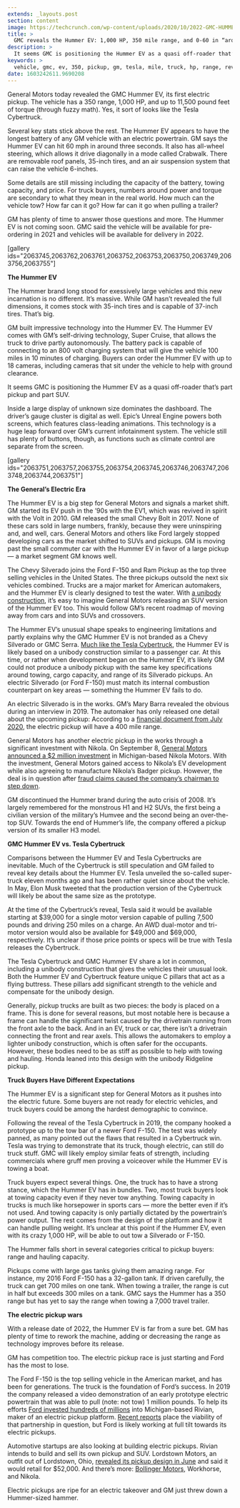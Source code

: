 ```yaml
--- 
extends: _layouts.post 
section: content 
image: https://techcrunch.com/wp-content/uploads/2020/10/2022-GMC-HUMMER-EV-001.jpg?w=687 
title: > 
  GMC reveals the Hummer EV: 1,000 HP, 350 mile range, and 0-60 in “around 3 seconds” – TechCrunch 
description: > 
  It seems GMC is positioning the Hummer EV as a quasi off-roader that’s part pickup and part SUV.Trucks are a major market for American automakers, and the Hummer EV is clearly designed to test the water.The Hummer EV’s unusual shape speaks to engineering limitations and partly explains why the GMC Hummer EV is not branded as a Chevy Silverado or GMC Serra.GMC Hummer EV vs. Tesla CybertruckComparisons between the Hummer EV and Tesla Cybertrucks are inevitable.It’s unclear at this point if the Hummer EV, even with its crazy 1,000 HP, will be able to out tow a Silverado or F-150. 
keywords: > 
  vehicle, gmc, ev, 350, pickup, gm, tesla, mile, truck, hp, range, reveals, techcrunch, hummer, towing, seconds, motors, electric 
date: 1603242611.9690208 
--- 
```

<div><p id="speakable-summary">General Motors today revealed the GMC Hummer EV, its first electric pickup. The vehicle has a 350 range, 1,000 HP, and up to 11,500 pound feet of torque (through fuzzy math). Yes, it sort of looks like the Tesla Cybertruck.</p>
<p>Several key stats stick above the rest. The Hummer EV appears to have the longest battery of any GM vehicle with an electric powertrain. GM says the Hummer EV can hit 60 mph in around three seconds. It also has all-wheel steering, which allows it drive diagonally in a mode called Crabwalk. There are removable roof panels, 35-inch tires, and an air suspension system that can raise the vehicle 6-inches.</p>
<p>Some details are still missing including the capacity of the battery, towing capacity, and price. For truck buyers, numbers around power and torque are secondary to what they mean in the real world. How much can the vehicle tow? How far can it go? How far can it go when pulling a trailer?</p><p class="piano-inline-promo"></p>
<p>GM has plenty of time to answer those questions and more. The Hummer EV is not coming soon. GMC said the vehicle will be available for pre-ordering in 2021 and vehicles will be available for delivery in 2022.</p>
<p>[gallery ids="2063745,2063762,2063761,2063752,2063753,2063750,2063749,2063756,2063755"]</p>
<p><strong>The Hummer EV</strong></p>
<p>The Hummer brand long stood for exessively large vehicles and this new incarnation is no different. It&#8217;s massive. While GM hasn&#8217;t revealed the full dimensions, it comes stock with 35-inch tires and is capable of 37-inch tires. That&#8217;s big.</p>
<p>GM built impressive technology into the Hummer EV. The Hummer EV comes with GM&#8217;s self-driving technology, Super Cruise, that allows the truck to drive partly autonomously. The battery pack is capable of connecting to an 800 volt charging system that will give the vehicle 100 miles in 10 minutes of charging. Buyers can order the Hummer EV with up to 18 cameras, including cameras that sit under the vehicle to help with ground clearance.</p>
<p>It seems GMC is positioning the Hummer EV as a quasi off-roader that&#8217;s part pickup and part SUV.</p>
<p>Inside a large display of unknown size dominates the dashboard. The driver&#8217;s gauge cluster is digital as well. Epic&#8217;s Unreal Engine powers both screens, which features class-leading animations. This technology is a huge leap forward over GM&#8217;s current infotainment system. The vehicle still has plenty of buttons, though, as functions such as climate control are separate from the screen.</p>
<p>[gallery ids="2063751,2063757,2063755,2063754,2063745,2063746,2063747,2063748,2063744,2063751"]</p>
<p><strong>The General&#8217;s Electric Era </strong></p>
<p>The Hummer EV is a big step for General Motors and signals a market shift. GM started its EV push in the &#8217;90s with the EV1, which was revived in spirit with the Volt in 2010. GM released the small Chevy Bolt in 2017. None of these cars sold in large numbers, frankly, because they were uninspiring and, and well, cars. General Motors and others like Ford largely stopped developing cars as the market shifted to SUVs and pickups. GM is moving past the small commuter car with the Hummer EV in favor of a large pickup &#8212; a market segment GM knows well.</p>
<p>The Chevy Silverado joins the Ford F-150 and Ram Pickup as the top three selling vehicles in the United States. The three pickups outsold the next six vehicles combined. Trucks are a major market for American automakers, and the Hummer EV is clearly designed to test the water. With <a href="https://techcrunch.com/2019/11/22/heres-why-the-tesla-cybertruck-has-its-crazy-look/">a unibody construction</a>, it&#8217;s easy to imagine General Motors releasing an SUV version of the Hummer EV too. This would follow GM&#8217;s recent roadmap of moving away from cars and into SUVs and crossovers.</p>
<p>The Hummer EV&#8217;s unusual shape speaks to engineering limitations and partly explains why the GMC Hummer EV is not branded as a Chevy Silverado or GMC Serra. <a href="https://techcrunch.com/2019/11/22/heres-why-the-tesla-cybertruck-has-its-crazy-look/">Much like the Tesla Cybertruck</a>, the Hummer EV is likely based on a unibody construction similar to a passenger car. At this time, or rather when development began on the Hummer EV, it&#8217;s likely GM could not produce a unibody pickup with the same key specifications around towing, cargo capacity, and range of its Silverado pickups. An electric Silverado (or Ford F-150) must match its internal combustion counterpart on key areas &#8212; something the Hummer EV fails to do.</p>
<p>An electric Silverado is in the works. GM&#8217;s Mary Barra revealed the obvious during an interview in 2019. The automaker has only released one detail about the upcoming pickup: According to a <a href="https://techcrunch.com/2020/07/20/gm-details-12-upcoming-electric-vehicles-from-cadillac-gmc-chevrolet-and-buick/">financial document from July 2020</a>, the electric pickup will have a 400 mile range.</p>
<p>General Motors has another electric pickup in the works through a significant investment with Nikola. On September 8, <a href="https://techcrunch.com/2020/09/08/general-motors-takes-2-billion-stake-electric-truck-startup-nikola/">General Motors announced a $2 million investment</a> in Michigan-based Nikola Motors. With the investment, General Motors gained access to Nikola&#8217;s EV development while also agreeing to manufacture Nikola&#8217;s Badger pickup. However, the deal is in question after <a href="https://techcrunch.com/2020/09/21/nikolas-chairman-steps-down-stock-crashes-following-allegations-of-fraud/">fraud claims caused the company&#8217;s chairman to step down</a>.</p>
<p>GM discontinued the Hummer brand during the auto crisis of 2008. It&#8217;s largely remembered for the monstrous H1 and H2 SUVs, the first being a civilian version of the military&#8217;s Humvee and the second being an over-the-top SUV. Towards the end of Hummer&#8217;s life, the company offered a pickup version of its smaller H3 model.</p>
<p><strong>GMC Hummer EV vs. Tesla Cybertruck</strong></p>
<p>Comparisons between the Hummer EV and Tesla Cybertrucks are inevitable. Much of the Cybertruck is still speculation and GM failed to reveal key details about the Hummer EV. Tesla unveiled the so-called super-truck eleven months ago and has been rather quiet since about the vehicle. In May, Elon Musk tweeted that the production version of the Cybertruck will likely be about the same size as the prototype.</p>
<p>At the time of the Cybertruck&#8217;s reveal, Tesla said it would be available starting at $39,000 for a single motor version capable of pulling 7,500 pounds and driving 250 miles on a charge. An AWD dual-motor and tri-motor version would also be available for $49,000 and $69,000, respectively. It&#8217;s unclear if those price points or specs will be true with Tesla releases the Cybertruck.</p>
<p>The Tesla Cybertruck and GMC Hummer EV share a lot in common, including a unibody construction that gives the vehicles their unusual look. Both the Hummer EV and Cybertruck feature unique C pillars that act as a flying buttress. These pillars add significant strength to the vehicle and compensate for the unibody design.</p>
<p>Generally, pickup trucks are built as two pieces: the body is placed on a frame. This is done for several reasons, but most notable here is because a frame can handle the significant twist caused by the drivetrain running from the front axle to the back. And in an EV, truck or car, there isn&#8217;t a drivetrain connecting the front and rear axels. This allows the automakers to employ a lighter unibody construction, which is often safer for the occupants. However, these bodies need to be as stiff as possible to help with towing and hauling. Honda leaned into this design with the unibody Ridgeline pickup.</p>
<p><strong>Truck Buyers Have Different Expectations </strong></p>
<p>The Hummer EV is a significant step for General Motors as it pushes into the electric future. Some buyers are not ready for electric vehicles, and truck buyers could be among the hardest demographic to convince.</p>
<p>Following the reveal of the Tesla Cybertruck in 2019, the company hooked a prototype up to the tow bar of a newer Ford F-150. The test was widely panned, as many pointed out the flaws that resulted in a Cybertruck win. Tesla was trying to demonstrate that its truck, though electric, can still do truck stuff. GMC will likely employ similar feats of strength, including commercials where gruff men proving a voiceover while the Hummer EV is towing a boat.</p>
<p>Truck buyers expect several things. One, the truck has to have a strong stance, which the Hummer EV has in bundles. Two, most truck buyers look at towing capacity even if they never tow anything. Towing capacity in trucks is much like horsepower in sports cars &#8212; more the better even if it&#8217;s not used. And towing capacity is only partially dictated by the powertrain&#8217;s power output. The rest comes from the design of the platform and how it can handle pulling weight. It&#8217;s unclear at this point if the Hummer EV, even with its crazy 1,000 HP, will be able to out tow a Silverado or F-150.</p>
<p>The Hummer falls short in several categories critical to pickup buyers: range and hauling capacity.</p>
<p>Pickups come with large gas tanks giving them amazing range. For instance, my 2016 Ford F-150 has a 32-gallon tank. If driven carefully, the truck can get 700 miles on one tank. When towing a trailer, the range is cut in half but exceeds 300 miles on a tank. GMC says the Hummer has a 350 range but has yet to say the range when towing a 7,000 travel trailer.</p>
<p><strong>The electric pickup wars</strong></p>
<p>With a release date of 2022, the Hummer EV is far from a sure bet. GM has plenty of time to rework the machine, adding or decreasing the range as technology improves before its release.</p>
<p>GM has competition too. The electric pickup race is just starting and Ford has the most to lose.</p>
<p>The Ford F-150 is the top selling vehicle in the American market, and has been for generations. The truck is the foundation of Ford&#8217;s success. In 2019 the company released a video demonstration of an early prototype electric powertrain that was able to pull (note: not tow) 1 million pounds. To help its efforts <a href="https://techcrunch.com/2020/07/10/rivian-raises-massive-2-5-billion-as-it-pushes-to-bring-its-electric-pickup-suv-to-market/">Ford invested hundreds of millions</a> into Michigan-based Rivian, maker of an electric pickup platform. <a href="https://techcrunch.com/2020/07/10/rivian-raises-massive-2-5-billion-as-it-pushes-to-bring-its-electric-pickup-suv-to-market/">Recent reports</a> place the viability of that partnership in question, but Ford is likely working at full tilt towards its electric pickups.</p>
<p>Automotive startups are also looking at building electric pickups. Rivian intends to build and sell its own pickup and SUV. Lordstown Motors, an outfit out of Lordstown, Ohio, <a href="https://techcrunch.com/2020/06/25/lordstown-debuts-a-52500-electric-pickup-alongside-a-campaigning-mike-pence/?tpcc=ECTW2020">revealed its pickup design in June</a> and said it would retail for $52,000. And there&#8217;s more: <a href="https://techcrunch.com/2020/08/27/bollinger-shows-off-an-electric-delivery-van-headed-for-production-in-2022/">Bollinger Motors</a>, Workhorse, and Nikola.</p>
<p>Electric pickups are ripe for an electric takeover and GM just threw down a Hummer-sized hammer.</p>
</div>